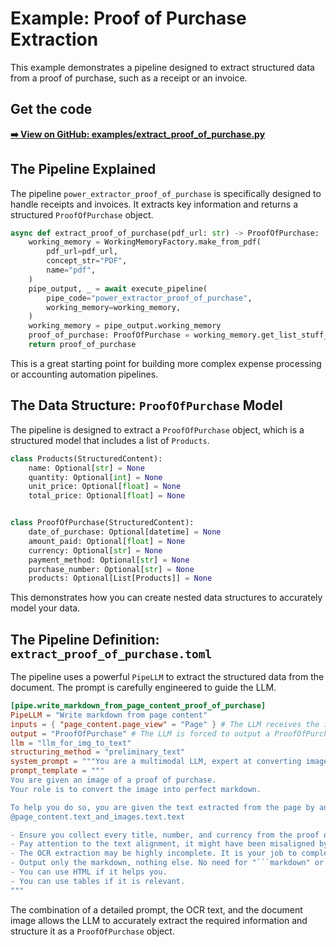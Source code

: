 # Example: Proof of Purchase Extraction

This example demonstrates a pipeline designed to extract structured data from a proof of purchase, such as a receipt or an invoice.

## Get the code

[**➡️ View on GitHub: examples/extract_proof_of_purchase.py**](https://github.com/Pipelex/pipelex-cookbook/blob/main/examples/extract_proof_of_purchase.py)

## The Pipeline Explained

The pipeline `power_extractor_proof_of_purchase` is specifically designed to handle receipts and invoices. It extracts key information and returns a structured `ProofOfPurchase` object.

```python
async def extract_proof_of_purchase(pdf_url: str) -> ProofOfPurchase:
    working_memory = WorkingMemoryFactory.make_from_pdf(
        pdf_url=pdf_url,
        concept_str="PDF",
        name="pdf",
    )
    pipe_output, _ = await execute_pipeline(
        pipe_code="power_extractor_proof_of_purchase",
        working_memory=working_memory,
    )
    working_memory = pipe_output.working_memory
    proof_of_purchase: ProofOfPurchase = working_memory.get_list_stuff_first_item_as(name="proof_of_purchase", item_type=ProofOfPurchase)
    return proof_of_purchase
```

This is a great starting point for building more complex expense processing or accounting automation pipelines.

## The Data Structure: `ProofOfPurchase` Model

The pipeline is designed to extract a `ProofOfPurchase` object, which is a structured model that includes a list of `Products`.

```python
class Products(StructuredContent):
    name: Optional[str] = None
    quantity: Optional[int] = None
    unit_price: Optional[float] = None
    total_price: Optional[float] = None


class ProofOfPurchase(StructuredContent):
    date_of_purchase: Optional[datetime] = None
    amount_paid: Optional[float] = None
    currency: Optional[str] = None
    payment_method: Optional[str] = None
    purchase_number: Optional[str] = None
    products: Optional[List[Products]] = None
```
This demonstrates how you can create nested data structures to accurately model your data.

## The Pipeline Definition: `extract_proof_of_purchase.toml`

The pipeline uses a powerful `PipeLLM` to extract the structured data from the document. The prompt is carefully engineered to guide the LLM.

```toml
[pipe.write_markdown_from_page_content_proof_of_purchase]
PipeLLM = "Write markdown from page content"
inputs = { "page_content.page_view" = "Page" } # The LLM receives the image of the page
output = "ProofOfPurchase" # The LLM is forced to output a ProofOfPurchase object
llm = "llm_for_img_to_text"
structuring_method = "preliminary_text"
system_prompt = """You are a multimodal LLM, expert at converting images into perfect markdown."""
prompt_template = """
You are given an image of a proof of purchase.
Your role is to convert the image into perfect markdown.

To help you do so, you are given the text extracted from the page by an OCR model.
@page_content.text_and_images.text.text

- Ensure you collect every title, number, and currency from the proof of purchase.
- Pay attention to the text alignment, it might have been misaligned by the OCR.
- The OCR extraction may be highly incomplete. It is your job to complete the text and add the missing information using the image.
- Output only the markdown, nothing else. No need for "```markdown" or "```".
- You can use HTML if it helps you.
- You can use tables if it is relevant.
"""
```
The combination of a detailed prompt, the OCR text, and the document image allows the LLM to accurately extract the required information and structure it as a `ProofOfPurchase` object. 
